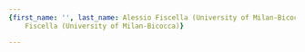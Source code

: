```yaml
---
{first_name: '', last_name: Alessio Fiscella (University of Milan-Bicocca), name: Alessio
    Fiscella (University of Milan-Bicocca)}

---
```



